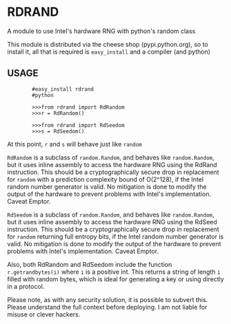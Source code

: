 RDRAND
======

A module to use Intel's hardware RNG with python's random class

This module is distributed via the cheese shop (pypi.python.org), so to install it,
all that is required is ``easy_install`` and a compiler (and python)

USAGE
-----

            #easy_install rdrand
            #python

            >>>from rdrand import RdRandom
            >>>r = RdRandom()

            >>>from rdrand import RdSeedom
            >>>s = RdSeedom()

At this point, ``r`` and ``s`` will behave just like ``random``

``RdRandom`` is a subclass of ``random.Random``, and behaves like ``random.Random``,
 but it uses inline assembly to access the hardware RNG using the RdRand instruction. This should be
a cryptographically secure drop in replacement for ``random`` with a prediction complexity bound of O(2^128), if the Intel random number
generator is valid. No mitigation is done to modify the output of the hardware to prevent problems with Intel's implementation. Caveat Emptor.

``RdSeedom`` is a subclass of ``random.Random``, and behaves like ``random.Random``,
 but it uses inline assembly to access the hardware RNG using the RdSeed instruction. This should be
a cryptographically secure drop in replacement for ``random`` returning full entropy bits, if the Intel random number
generator is valid. No mitigation is done to modify the output of the hardware to prevent problems with Intel's implementation. Caveat Emptor.

Also, both RdRandom and RdSeedom include the function ``r.getrandbytes(i)`` where ``i`` is a positive int. This returns a string
of length ``i`` filled with random bytes, which is ideal for generating a key or using directly in a protocol.

Please note, as with any security solution, it is possible to subvert this. Please understand the full context before deploying. I am not liable for misuse or clever hackers.

